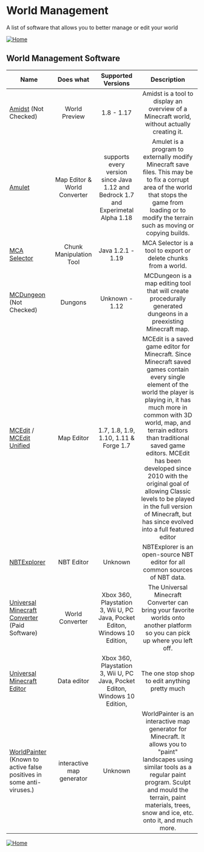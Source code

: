 # World Management

A list of software that allows you to better manage or edit your world

[![Home](https://i.imgur.com/zGuelkW.png)](/README.md)

## World Management Software

| Name | Does what | Supported Versions | Description |
| --- | :---: | :---: | :---: |
| [Amidst](https://github.com/toolbox4minecraft/amidst) (Not Checked) | World Preview | 1.8 - 1.17 | Amidst is a tool to display an overview of a Minecraft world, without actually creating it. |
| [Amulet](https://www.amuletmc.com) | Map Editor & World Converter | supports every version since Java 1.12 and Bedrock 1.7 and Experimetal Alpha 1.18 | Amulet is a program to externally modify Minecraft save files. This may be to fix a corrupt area of the world that stops the game from loading or to modify the terrain such as moving or copying builds. |
| [MCA Selector](https://github.com/Querz/mcaselector)| Chunk Manipulation Tool | Java 1.2.1 - 1.19 | MCA Selector is a tool to export or delete chunks from a world. |
| [MCDungeon](http://mcdungeon.bubblemod.org) (Not Checked) | Dungons | Unknown - 1.12 | MCDungeon is a map editing tool that will create procedurally generated dungeons in a preexisting Minecraft map. |
| [MCEdit](https://www.mcedit.net) / [MCEdit Unified](https://www.mcedit-unified.net) | Map Editor | 1.7, 1.8, 1.9, 1.10, 1.11 & Forge 1.7 | MCEdit is a saved game editor for Minecraft. Since Minecraft saved games contain every single element of the world the player is playing in, it has much more in common with 3D world, map, and terrain editors than traditional saved game editors. MCEdit has been developed since 2010 with the original goal of allowing Classic levels to be played in the full version of Minecraft, but has since evolved into a full featured editor |
| [NBTExplorer](https://github.com/jaquadro/NBTExplorer) | NBT Editor | Unknown | NBTExplorer is an open-source NBT editor for all common sources of NBT data. |
| [Universal Minecraft Converter](https://www.universalminecraftconverter.com) (Paid Software) | World Converter | Xbox 360, Playstation 3, Wii U, PC Java, Pocket Editon, Windows 10 Edition, | The Universal Minecraft Converter can bring your favorite worlds onto another platform so you can pick up where you left off.  |
| [Universal Minecraft Editor](https://www.universalminecrafteditor.com) | Data editor | Xbox 360, Playstation 3, Wii U, PC Java, Pocket Editon, Windows 10 Edition, | The one stop shop to edit anything pretty much |
| [WorldPainter](https://www.worldpainter.net) (Known to active false positives in some anti-viruses.) | interactive map generator | Unknown | WorldPainter is an interactive map generator for Minecraft. It allows you to "paint" landscapes using similar tools as a regular paint program. Sculpt and mould the terrain, paint materials, trees, snow and ice, etc. onto it, and much more. |

[![Home](https://i.imgur.com/zGuelkW.png)](/README.md)
